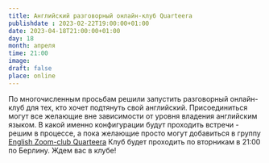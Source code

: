 ```yaml
---
title: Английский разговорный онлайн-клуб Quarteera
publishdate : 2023-02-22T19:00:00+01:00
date: 2023-04-18T21:00:00+01:00
day: 18
month: апреля
time: 21:00
image: 
draft: false
place: online
---
```

По многочисленным просьбам решили запустить разговорный онлайн-клуб для тех, кто хочет подтянуть свой английский.
Присоединиться могут все желающие вне зависимости от уровня владения английским языком.
В какой именно конфигурации будут проходить встречи - решим в процессе, а пока желающие просто могут добавиться в группу [English Zoom-club Quarteera](https://t.me/+7Qi-aapRK6BlODcy)
Клуб будет проходить по вторникам в 21:00 по Берлину.
Ждем вас в клубе!

